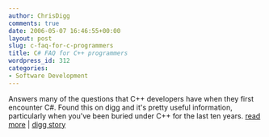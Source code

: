 ```yaml
---
author: ChrisDigg
comments: true
date: 2006-05-07 16:46:55+00:00
layout: post
slug: c-faq-for-c-programmers
title: C# FAQ for C++ programmers
wordpress_id: 312
categories:
- Software Development
---
```


Answers many of the questions that C++ developers have when they first encounter C#. Found this on digg and it's pretty useful information, particularly when you've been buried under C++ for the last ten years.
[read more](http://www.andymcm.com/csharpfaq.htm) | [digg story](http://digg.com/programming/C_FAQ_for_C_programmers)

